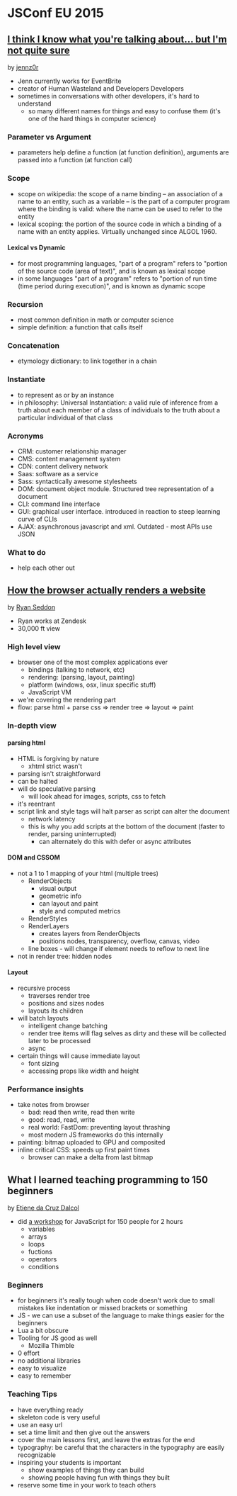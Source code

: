 # JSConf EU 2015

## [I think I know what you're talking about... but I'm not quite sure](http://jennz0r.github.com/think-know-not-sure)

by [jennz0r](https://twitter.com/mybluewristband)

- Jenn currently works for EventBrite
- creator of Human Wasteland and Developers Developers
- sometimes in conversations with other developers, it's hard to understand
  - so many different names for things and easy to confuse them (it's one of the hard things in computer science)

### Parameter vs Argument

- parameters help define a function (at function definition), arguments are passed into a function (at function call)

### Scope

- scope on wikipedia: the scope of a name binding – an association of a name to an entity, such as a variable – is the part of a computer program where the binding is valid: where the name can be used to refer to the entity
- lexical scoping: the portion of the source code in which a binding of a name with an entity applies. Virtually unchanged since ALGOL 1960.

#### Lexical vs Dynamic

- for most programming languages, "part of a program" refers to "portion of the source code (area of text)", and is known as lexical scope
- in some languages "part of a program" refers to "portion of run time (time period during execution)", and is known as dynamic scope

### Recursion

- most common definition in math or computer science
- simple definition: a function that calls itself

### Concatenation

- etymology dictionary: to link together in a chain

### Instantiate

- to represent as or by an instance
- in philosophy: Universal Instantiation: a valid rule of inference from a truth about each member of a class of individuals to the truth about a particular individual of that class

### Acronyms

- CRM: customer relationship manager
- CMS: content management system
- CDN: content delivery network
- Saas: software as a service
- Sass: syntactically awesome stylesheets
- DOM: document object module. Structured tree representation of a document
- CLI: command line interface
- GUI: graphical user interface. introduced in reaction to steep learning curve of CLIs
- AJAX: asynchronous javascript and xml. Outdated - most APIs use JSON

### What to do

- help each other out

## [How the browser actually renders a website](https://speakerdeck.com/ryanseddon/how-the-browser-actually-renders-a-website)

by [Ryan Seddon](https://twitter.com/ryanseddon)

- Ryan works at Zendesk
- 30,000 ft view

### High level view

- browser one of the most complex applications ever
  - bindings (talking to network, etc)
  - rendering: (parsing, layout, painting)
  - platform (windows, osx, linux specific stuff)
  - JavaScript VM
- we're covering the rendering part
- flow: parse html + parse css => render tree => layout => paint

### In-depth view

#### parsing html

- HTML is forgiving by nature
  - xhtml strict wasn't
- parsing isn't straightforward
- can be halted
- will do speculative parsing
  - will look ahead for images, scripts, css to fetch
- it's reentrant
- script link and style tags will halt parser as script can alter the document
  - network latency
  - this is why you add scripts at the bottom of the document (faster to render, parsing uninterrupted)
    - can alternately do this with defer or async attributes

#### DOM and CSSOM

- not a 1 to 1 mapping of your html (multiple trees)
  - RenderObjects
    - visual output
    - geometric info
    - can layout and paint
    - style and computed metrics
  - RenderStyles
  - RenderLayers
    - creates layers from RenderObjects
    - positions nodes, transparency, overflow, canvas, video
  - line boxes - will change if element needs to reflow to next line
- not in render tree: hidden nodes

#### Layout

- recursive process
  - traverses render tree
  - positions and sizes nodes
  - layouts its children
- will batch layouts
  - intelligent change batching
  - render tree items will flag selves as dirty and these will be collected later to be processed
  - async
- certain things will cause immediate layout
  - font sizing
  - accessing props like width and height

### Performance insights

- take notes from browser
  - bad: read then write, read then write
  - good: read, read, write
  - real world: FastDom: preventing layout thrashing
  - most modern JS frameworks do this internally
- painting: bitmap uploaded to GPU and composited
- inline critical CSS: speeds up first paint times
  - browser can make a delta from last bitmap

## What I learned teaching programming to 150 beginners

by [Etiene da Cruz Dalcol](https://twitter.com/etiene_d)

- did [a workshop](https://github.com/Etiene/jsduckhunt) for JavaScript for 150 people for 2 hours
  - variables
  - arrays
  - loops
  - fuctions
  - operators
  - conditions

### Beginners

- for beginners it's really tough when code doesn't work due to small mistakes like indentation or missed brackets or something
- JS - we can use a subset of the language to make things easier for the beginners
- Lua a bit obscure
- Tooling for JS good as well
  - Mozilla Thimble
- 0 effort
- no additional libraries
- easy to visualize
- easy to remember

### Teaching Tips

- have everything ready
- skeleton code is very useful
- use an easy url
- set a time limit and then give out the answers
- cover the main lessons first, and leave the extras for the end
- typography: be careful that the characters in the typography are easily recognizable
- inspiring your students is important
  - show examples of things they can build
  - showing people having fun with things they built
- reserve some time in your work to teach others
